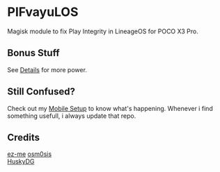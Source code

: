 # PIFvayuLOS

Magisk module to fix Play Integrity in LineageOS for POCO X3 Pro.

## Bonus Stuff

See [Details](Details.md) for more power.

## Still Confused?

Check out my [Mobile Setup](https://github.com/ToucH9000/Mobile-Specification) to know what's happening. Whenever i find something usefull, i always update that repo.

## Credits
[ez-me](https://github.com/ez-me)
[osm0sis](https://github.com/osm0sis)<br>
[HuskyDG](https://github.com/HuskyDG)<br>
